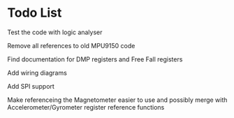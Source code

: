 Todo List
==========

Test the code with logic analyser

Remove all references to old MPU9150 code

Find documentation for DMP registers 
and Free Fall registers

Add wiring diagrams

Add SPI support

Make referenceing the Magnetometer easier to use and possibly merge with 
Accelerometer/Gyrometer register reference functions